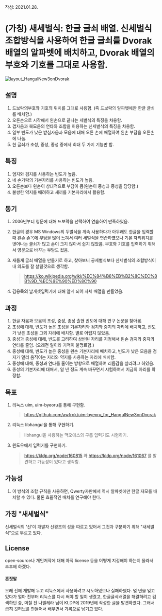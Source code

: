작성: 2021.01.28.

#  (가칭) 새세벌식: 한글 글쇠 배열. 신세벌식 조합방식을 사용하여 한글 글쇠를 Dvorak 배열의 알파벳에 배치하고, Dvorak 배열의 부호와 기호를 그대로 사용함.

![layout_HangulNew3onDvorak](https://user-images.githubusercontent.com/78065210/106119672-4fb8a400-610a-11eb-8ed2-8bb637b36941.jpg)

## 설명

1. 드보락의부호와 기호의 위치를 그대로 사용함.
   (즉 드보락의 알파벳에만 한글 글쇠를 배치함.)
2. 오른손으로 시작해서 왼손으로 끝나는 세벌식의 특징을 차용함.
3. 겹자음과 복모음의 연타와 조합을 허용하는 신세벌식의 특징을 차용함.
4. 일부 빈도가 낮은 받침자음과 모음에 대해 오른 손에 배열하여 왼손 부담을 오른손에 나눔.
5. 한 글쇠가 초성, 중성, 종성 중에서 최대 두 가지 기능만 함.



## 특징

1. 엄지와 검지를 사용하는 빈도가 높음.
2. 네 손가락의 기본자리를 사용하는 빈도가 높음.
3. 오른손보다 왼손이 상대적으로 부담이 큼(왼손이 중성과 종성을 담당함.)
4. 불쌍한 약지를 배려하고 새끼를 기본자리에서 활용함.



## 동기

1. 2006년부터 영문에 대해 드보락을 선택하여 연습하여 만족하였음.
2. 한글의 경우 MS Windows의 두벌식을 계속 사용하다가
   아무래도 한글을 입력할 때 왼손 손목에 부담을 많이 느껴서
   여러 세벌식을 연습하였으나
   기본 자리위치를 벗어나는 글쇠가 많고 손이 크지 않아서 쉽지 않았음.
   부호와 기호를 입력하기 위해서 영문으로 바꾸는 부담도 컸음.
3. 새롭게 글쇠 배열을 만들기로 하고, 
   찾아보니 공세벌식보다 신세벌식의 조합방식이 내 의도를 잘 살릴것으로 생각함.
   
   > https://ko.wikipedia.org/wiki/%EC%84%B8%EB%B2%8C%EC%8B%9D_%EC%9E%90%ED%8C%90
4. 김용묵의 날개셋입력기에 대해 알게 되어
   자체 배열을 만들었음.



## 과정

1. 한글 자음과 모음의 초성, 중성, 종성 출현 빈도에 대해 연구 논문을 찾아봄.
2. 초성에 대해, 
   빈도가 높은 초성을 기본자리와 검지와 중지의 자리에 배치하고, 
   빈도가 낮은 초성을 그외 자리에 배치함.
   별로 어렵지 않았음.
3. 중성과 종성에 대해,
   빈도를 고려하여 상반된 자리를 지정해서 왼손 검지와 중지의 연타를 줄임.
   (오래전 일이라 기억이 불명료함.)
4. 중성에 대해, 
   빈도가 높은 중성을 왼손 기본자리에 배치하고, 
   빈도가 낮은 모음을 검지가 멀리 움직이는 자리와 약지를 사용하는 자리에 배치함.
5. 종성에 대해, 
   중성과 연타를 줄이는 방향으로 배열하여
   리듬감을 살리려고 하였음. 
6. 종성의 기본자리에 대해서,
    일 년 정도 계속 바꾸면서 시험하여서 지금의 자리를 확정함.



## 목표

1. 리눅스 uim, uim-byeoru를 통해 구현함.

   > https://github.com/awfrok/uim-byeoru_for_HangulNew3onDvorak

2. 리눅스 libhangul을 통해 구현하기. 

   > libhangul을 사용하는 맥오에스의 구름 입력기도 시험하기.

3. 윈도우에서 입력기를 구현하기.

   > https://kldp.org/node/160815 와 https://kldp.org/node/161067 를 발견하고 가능성이 있다고 생각함.



## 가능성

1. 이 방식의 조합 규칙을 사용하면, Qwerty자판에서 역시 알파벳에만 한글 자모를 배치할 수 있다. 물론 효율적인 배치를 연구해야 한다.



## 가칭 "새세벌식"

신세벌식의 '신'이 개발자 신광조의 성을 따르고 있어서 그것과 구분하기 위해 "새세벌식"으로 부르고 있다.



## License

open-source나 개인저작에 대해 아직 license 등을 어떻게 지정해야 하는지 몰라서 추후에 하겠다.



#### 혼잣말

오래 전에 개발해 두고 리눅스에서 사용하려고 시도하였으나 실패하였다. 몇 년을 잊고 있다가 얼마 전부터 리눅스를 다시 써야 할 일이 생겼고, 한글글쇠배열을 해결하려고 검색하던 중, 며칠 전 나빌레라 님이 KLDP에 2019년에 작성한 글을 발견하였다. 그래서 급히 깃허브를 만들어서 배우면서 기록으로 남기고 있다. 